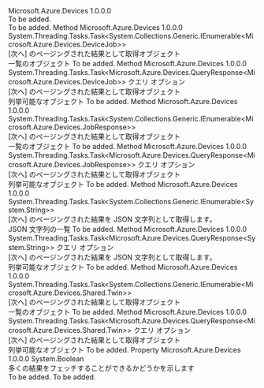 <Type Name="IQuery" FullName="Microsoft.Azure.Devices.IQuery">
  <TypeSignature Language="C#" Value="public interface IQuery" />
  <TypeSignature Language="ILAsm" Value=".class public interface auto ansi abstract IQuery" />
  <TypeSignature Language="DocId" Value="T:Microsoft.Azure.Devices.IQuery" />
  <TypeSignature Language="VB.NET" Value="Public Interface IQuery" />
  <TypeSignature Language="F#" Value="type IQuery = interface" />
  <AssemblyInfo>
    <AssemblyName>Microsoft.Azure.Devices</AssemblyName>
    <AssemblyVersion>1.0.0.0</AssemblyVersion>
  </AssemblyInfo>
  <Interfaces />
  <Docs>
    <summary>To be added.</summary>
    <remarks>To be added.</remarks>
  </Docs>
  <Members>
    <Member MemberName="GetNextAsDeviceJobAsync">
      <MemberSignature Language="C#" Value="public System.Threading.Tasks.Task&lt;System.Collections.Generic.IEnumerable&lt;Microsoft.Azure.Devices.DeviceJob&gt;&gt; GetNextAsDeviceJobAsync ();" />
      <MemberSignature Language="ILAsm" Value=".method public hidebysig newslot virtual instance class System.Threading.Tasks.Task`1&lt;class System.Collections.Generic.IEnumerable`1&lt;class Microsoft.Azure.Devices.DeviceJob&gt;&gt; GetNextAsDeviceJobAsync() cil managed" />
      <MemberSignature Language="DocId" Value="M:Microsoft.Azure.Devices.IQuery.GetNextAsDeviceJobAsync" />
      <MemberSignature Language="VB.NET" Value="Public Function GetNextAsDeviceJobAsync () As Task(Of IEnumerable(Of DeviceJob))" />
      <MemberSignature Language="F#" Value="abstract member GetNextAsDeviceJobAsync : unit -&gt; System.Threading.Tasks.Task&lt;seq&lt;Microsoft.Azure.Devices.DeviceJob&gt;&gt;" Usage="iQuery.GetNextAsDeviceJobAsync " />
      <MemberType>Method</MemberType>
      <AssemblyInfo>
        <AssemblyName>Microsoft.Azure.Devices</AssemblyName>
        <AssemblyVersion>1.0.0.0</AssemblyVersion>
      </AssemblyInfo>
      <ReturnValue>
        <ReturnType>System.Threading.Tasks.Task&lt;System.Collections.Generic.IEnumerable&lt;Microsoft.Azure.Devices.DeviceJob&gt;&gt;</ReturnType>
      </ReturnValue>
      <Parameters />
      <Docs>
        <summary>
            [次へ] のページングされた結果として取得<see cref="T:Microsoft.Azure.Devices.DeviceJob" />オブジェクト
            </summary>
        <returns>一覧の<see cref="T:Microsoft.Azure.Devices.DeviceJob" />オブジェクト</returns>
        <remarks>To be added.</remarks>
      </Docs>
    </Member>
    <Member MemberName="GetNextAsDeviceJobAsync">
      <MemberSignature Language="C#" Value="public System.Threading.Tasks.Task&lt;Microsoft.Azure.Devices.QueryResponse&lt;Microsoft.Azure.Devices.DeviceJob&gt;&gt; GetNextAsDeviceJobAsync (Microsoft.Azure.Devices.QueryOptions options);" />
      <MemberSignature Language="ILAsm" Value=".method public hidebysig newslot virtual instance class System.Threading.Tasks.Task`1&lt;class Microsoft.Azure.Devices.QueryResponse`1&lt;class Microsoft.Azure.Devices.DeviceJob&gt;&gt; GetNextAsDeviceJobAsync(class Microsoft.Azure.Devices.QueryOptions options) cil managed" />
      <MemberSignature Language="DocId" Value="M:Microsoft.Azure.Devices.IQuery.GetNextAsDeviceJobAsync(Microsoft.Azure.Devices.QueryOptions)" />
      <MemberSignature Language="VB.NET" Value="Public Function GetNextAsDeviceJobAsync (options As QueryOptions) As Task(Of QueryResponse(Of DeviceJob))" />
      <MemberSignature Language="F#" Value="abstract member GetNextAsDeviceJobAsync : Microsoft.Azure.Devices.QueryOptions -&gt; System.Threading.Tasks.Task&lt;Microsoft.Azure.Devices.QueryResponse&lt;Microsoft.Azure.Devices.DeviceJob&gt;&gt;" Usage="iQuery.GetNextAsDeviceJobAsync options" />
      <MemberType>Method</MemberType>
      <AssemblyInfo>
        <AssemblyName>Microsoft.Azure.Devices</AssemblyName>
        <AssemblyVersion>1.0.0.0</AssemblyVersion>
      </AssemblyInfo>
      <ReturnValue>
        <ReturnType>System.Threading.Tasks.Task&lt;Microsoft.Azure.Devices.QueryResponse&lt;Microsoft.Azure.Devices.DeviceJob&gt;&gt;</ReturnType>
      </ReturnValue>
      <Parameters>
        <Parameter Name="options" Type="Microsoft.Azure.Devices.QueryOptions" />
      </Parameters>
      <Docs>
        <param name="options">クエリ オプション</param>
        <summary>
            [次へ] のページングされた結果として取得<see cref="T:Microsoft.Azure.Devices.DeviceJob" />オブジェクト
            </summary>
        <returns>列挙可能な<see cref="T:Microsoft.Azure.Devices.QueryResponse`1" />オブジェクト</returns>
        <remarks>To be added.</remarks>
      </Docs>
    </Member>
    <Member MemberName="GetNextAsJobResponseAsync">
      <MemberSignature Language="C#" Value="public System.Threading.Tasks.Task&lt;System.Collections.Generic.IEnumerable&lt;Microsoft.Azure.Devices.JobResponse&gt;&gt; GetNextAsJobResponseAsync ();" />
      <MemberSignature Language="ILAsm" Value=".method public hidebysig newslot virtual instance class System.Threading.Tasks.Task`1&lt;class System.Collections.Generic.IEnumerable`1&lt;class Microsoft.Azure.Devices.JobResponse&gt;&gt; GetNextAsJobResponseAsync() cil managed" />
      <MemberSignature Language="DocId" Value="M:Microsoft.Azure.Devices.IQuery.GetNextAsJobResponseAsync" />
      <MemberSignature Language="VB.NET" Value="Public Function GetNextAsJobResponseAsync () As Task(Of IEnumerable(Of JobResponse))" />
      <MemberSignature Language="F#" Value="abstract member GetNextAsJobResponseAsync : unit -&gt; System.Threading.Tasks.Task&lt;seq&lt;Microsoft.Azure.Devices.JobResponse&gt;&gt;" Usage="iQuery.GetNextAsJobResponseAsync " />
      <MemberType>Method</MemberType>
      <AssemblyInfo>
        <AssemblyName>Microsoft.Azure.Devices</AssemblyName>
        <AssemblyVersion>1.0.0.0</AssemblyVersion>
      </AssemblyInfo>
      <ReturnValue>
        <ReturnType>System.Threading.Tasks.Task&lt;System.Collections.Generic.IEnumerable&lt;Microsoft.Azure.Devices.JobResponse&gt;&gt;</ReturnType>
      </ReturnValue>
      <Parameters />
      <Docs>
        <summary>
            [次へ] のページングされた結果として取得<see cref="T:Microsoft.Azure.Devices.JobResponse" />オブジェクト
            </summary>
        <returns>一覧の<see cref="T:Microsoft.Azure.Devices.JobResponse" />オブジェクト</returns>
        <remarks>To be added.</remarks>
      </Docs>
    </Member>
    <Member MemberName="GetNextAsJobResponseAsync">
      <MemberSignature Language="C#" Value="public System.Threading.Tasks.Task&lt;Microsoft.Azure.Devices.QueryResponse&lt;Microsoft.Azure.Devices.JobResponse&gt;&gt; GetNextAsJobResponseAsync (Microsoft.Azure.Devices.QueryOptions options);" />
      <MemberSignature Language="ILAsm" Value=".method public hidebysig newslot virtual instance class System.Threading.Tasks.Task`1&lt;class Microsoft.Azure.Devices.QueryResponse`1&lt;class Microsoft.Azure.Devices.JobResponse&gt;&gt; GetNextAsJobResponseAsync(class Microsoft.Azure.Devices.QueryOptions options) cil managed" />
      <MemberSignature Language="DocId" Value="M:Microsoft.Azure.Devices.IQuery.GetNextAsJobResponseAsync(Microsoft.Azure.Devices.QueryOptions)" />
      <MemberSignature Language="VB.NET" Value="Public Function GetNextAsJobResponseAsync (options As QueryOptions) As Task(Of QueryResponse(Of JobResponse))" />
      <MemberSignature Language="F#" Value="abstract member GetNextAsJobResponseAsync : Microsoft.Azure.Devices.QueryOptions -&gt; System.Threading.Tasks.Task&lt;Microsoft.Azure.Devices.QueryResponse&lt;Microsoft.Azure.Devices.JobResponse&gt;&gt;" Usage="iQuery.GetNextAsJobResponseAsync options" />
      <MemberType>Method</MemberType>
      <AssemblyInfo>
        <AssemblyName>Microsoft.Azure.Devices</AssemblyName>
        <AssemblyVersion>1.0.0.0</AssemblyVersion>
      </AssemblyInfo>
      <ReturnValue>
        <ReturnType>System.Threading.Tasks.Task&lt;Microsoft.Azure.Devices.QueryResponse&lt;Microsoft.Azure.Devices.JobResponse&gt;&gt;</ReturnType>
      </ReturnValue>
      <Parameters>
        <Parameter Name="options" Type="Microsoft.Azure.Devices.QueryOptions" />
      </Parameters>
      <Docs>
        <param name="options">クエリ オプション</param>
        <summary>
            [次へ] のページングされた結果として取得<see cref="T:Microsoft.Azure.Devices.JobResponse" />オブジェクト
            </summary>
        <returns>列挙可能な<see cref="T:Microsoft.Azure.Devices.QueryResponse`1" />オブジェクト</returns>
        <remarks>To be added.</remarks>
      </Docs>
    </Member>
    <Member MemberName="GetNextAsJsonAsync">
      <MemberSignature Language="C#" Value="public System.Threading.Tasks.Task&lt;System.Collections.Generic.IEnumerable&lt;string&gt;&gt; GetNextAsJsonAsync ();" />
      <MemberSignature Language="ILAsm" Value=".method public hidebysig newslot virtual instance class System.Threading.Tasks.Task`1&lt;class System.Collections.Generic.IEnumerable`1&lt;string&gt;&gt; GetNextAsJsonAsync() cil managed" />
      <MemberSignature Language="DocId" Value="M:Microsoft.Azure.Devices.IQuery.GetNextAsJsonAsync" />
      <MemberSignature Language="VB.NET" Value="Public Function GetNextAsJsonAsync () As Task(Of IEnumerable(Of String))" />
      <MemberSignature Language="F#" Value="abstract member GetNextAsJsonAsync : unit -&gt; System.Threading.Tasks.Task&lt;seq&lt;string&gt;&gt;" Usage="iQuery.GetNextAsJsonAsync " />
      <MemberType>Method</MemberType>
      <AssemblyInfo>
        <AssemblyName>Microsoft.Azure.Devices</AssemblyName>
        <AssemblyVersion>1.0.0.0</AssemblyVersion>
      </AssemblyInfo>
      <ReturnValue>
        <ReturnType>System.Threading.Tasks.Task&lt;System.Collections.Generic.IEnumerable&lt;System.String&gt;&gt;</ReturnType>
      </ReturnValue>
      <Parameters />
      <Docs>
        <summary>
            [次へ] のページングされた結果を JSON 文字列として取得します。
            </summary>
        <returns>JSON 文字列の一覧</returns>
        <remarks>To be added.</remarks>
      </Docs>
    </Member>
    <Member MemberName="GetNextAsJsonAsync">
      <MemberSignature Language="C#" Value="public System.Threading.Tasks.Task&lt;Microsoft.Azure.Devices.QueryResponse&lt;string&gt;&gt; GetNextAsJsonAsync (Microsoft.Azure.Devices.QueryOptions options);" />
      <MemberSignature Language="ILAsm" Value=".method public hidebysig newslot virtual instance class System.Threading.Tasks.Task`1&lt;class Microsoft.Azure.Devices.QueryResponse`1&lt;string&gt;&gt; GetNextAsJsonAsync(class Microsoft.Azure.Devices.QueryOptions options) cil managed" />
      <MemberSignature Language="DocId" Value="M:Microsoft.Azure.Devices.IQuery.GetNextAsJsonAsync(Microsoft.Azure.Devices.QueryOptions)" />
      <MemberSignature Language="VB.NET" Value="Public Function GetNextAsJsonAsync (options As QueryOptions) As Task(Of QueryResponse(Of String))" />
      <MemberSignature Language="F#" Value="abstract member GetNextAsJsonAsync : Microsoft.Azure.Devices.QueryOptions -&gt; System.Threading.Tasks.Task&lt;Microsoft.Azure.Devices.QueryResponse&lt;string&gt;&gt;" Usage="iQuery.GetNextAsJsonAsync options" />
      <MemberType>Method</MemberType>
      <AssemblyInfo>
        <AssemblyName>Microsoft.Azure.Devices</AssemblyName>
        <AssemblyVersion>1.0.0.0</AssemblyVersion>
      </AssemblyInfo>
      <ReturnValue>
        <ReturnType>System.Threading.Tasks.Task&lt;Microsoft.Azure.Devices.QueryResponse&lt;System.String&gt;&gt;</ReturnType>
      </ReturnValue>
      <Parameters>
        <Parameter Name="options" Type="Microsoft.Azure.Devices.QueryOptions" />
      </Parameters>
      <Docs>
        <param name="options">クエリ オプション</param>
        <summary>
            [次へ] のページングされた結果を JSON 文字列として取得します。
            </summary>
        <returns>列挙可能な<see cref="T:Microsoft.Azure.Devices.QueryResponse`1" />オブジェクト</returns>
        <remarks>To be added.</remarks>
      </Docs>
    </Member>
    <Member MemberName="GetNextAsTwinAsync">
      <MemberSignature Language="C#" Value="public System.Threading.Tasks.Task&lt;System.Collections.Generic.IEnumerable&lt;Microsoft.Azure.Devices.Shared.Twin&gt;&gt; GetNextAsTwinAsync ();" />
      <MemberSignature Language="ILAsm" Value=".method public hidebysig newslot virtual instance class System.Threading.Tasks.Task`1&lt;class System.Collections.Generic.IEnumerable`1&lt;class Microsoft.Azure.Devices.Shared.Twin&gt;&gt; GetNextAsTwinAsync() cil managed" />
      <MemberSignature Language="DocId" Value="M:Microsoft.Azure.Devices.IQuery.GetNextAsTwinAsync" />
      <MemberSignature Language="VB.NET" Value="Public Function GetNextAsTwinAsync () As Task(Of IEnumerable(Of Twin))" />
      <MemberSignature Language="F#" Value="abstract member GetNextAsTwinAsync : unit -&gt; System.Threading.Tasks.Task&lt;seq&lt;Microsoft.Azure.Devices.Shared.Twin&gt;&gt;" Usage="iQuery.GetNextAsTwinAsync " />
      <MemberType>Method</MemberType>
      <AssemblyInfo>
        <AssemblyName>Microsoft.Azure.Devices</AssemblyName>
        <AssemblyVersion>1.0.0.0</AssemblyVersion>
      </AssemblyInfo>
      <ReturnValue>
        <ReturnType>System.Threading.Tasks.Task&lt;System.Collections.Generic.IEnumerable&lt;Microsoft.Azure.Devices.Shared.Twin&gt;&gt;</ReturnType>
      </ReturnValue>
      <Parameters />
      <Docs>
        <summary>
            [次へ] のページングされた結果として取得<see cref="T:Microsoft.Azure.Devices.Shared.Twin" />オブジェクト
            </summary>
        <returns>一覧の<see cref="T:Microsoft.Azure.Devices.Shared.Twin" />オブジェクト</returns>
        <remarks>To be added.</remarks>
      </Docs>
    </Member>
    <Member MemberName="GetNextAsTwinAsync">
      <MemberSignature Language="C#" Value="public System.Threading.Tasks.Task&lt;Microsoft.Azure.Devices.QueryResponse&lt;Microsoft.Azure.Devices.Shared.Twin&gt;&gt; GetNextAsTwinAsync (Microsoft.Azure.Devices.QueryOptions options);" />
      <MemberSignature Language="ILAsm" Value=".method public hidebysig newslot virtual instance class System.Threading.Tasks.Task`1&lt;class Microsoft.Azure.Devices.QueryResponse`1&lt;class Microsoft.Azure.Devices.Shared.Twin&gt;&gt; GetNextAsTwinAsync(class Microsoft.Azure.Devices.QueryOptions options) cil managed" />
      <MemberSignature Language="DocId" Value="M:Microsoft.Azure.Devices.IQuery.GetNextAsTwinAsync(Microsoft.Azure.Devices.QueryOptions)" />
      <MemberSignature Language="VB.NET" Value="Public Function GetNextAsTwinAsync (options As QueryOptions) As Task(Of QueryResponse(Of Twin))" />
      <MemberSignature Language="F#" Value="abstract member GetNextAsTwinAsync : Microsoft.Azure.Devices.QueryOptions -&gt; System.Threading.Tasks.Task&lt;Microsoft.Azure.Devices.QueryResponse&lt;Microsoft.Azure.Devices.Shared.Twin&gt;&gt;" Usage="iQuery.GetNextAsTwinAsync options" />
      <MemberType>Method</MemberType>
      <AssemblyInfo>
        <AssemblyName>Microsoft.Azure.Devices</AssemblyName>
        <AssemblyVersion>1.0.0.0</AssemblyVersion>
      </AssemblyInfo>
      <ReturnValue>
        <ReturnType>System.Threading.Tasks.Task&lt;Microsoft.Azure.Devices.QueryResponse&lt;Microsoft.Azure.Devices.Shared.Twin&gt;&gt;</ReturnType>
      </ReturnValue>
      <Parameters>
        <Parameter Name="options" Type="Microsoft.Azure.Devices.QueryOptions" />
      </Parameters>
      <Docs>
        <param name="options">クエリ オプション</param>
        <summary>
            [次へ] のページングされた結果として取得<see cref="T:Microsoft.Azure.Devices.Shared.Twin" />オブジェクト
            </summary>
        <returns>列挙可能な<see cref="T:Microsoft.Azure.Devices.QueryResponse`1" />オブジェクト</returns>
        <remarks>To be added.</remarks>
      </Docs>
    </Member>
    <Member MemberName="HasMoreResults">
      <MemberSignature Language="C#" Value="public bool HasMoreResults { get; }" />
      <MemberSignature Language="ILAsm" Value=".property instance bool HasMoreResults" />
      <MemberSignature Language="DocId" Value="P:Microsoft.Azure.Devices.IQuery.HasMoreResults" />
      <MemberSignature Language="VB.NET" Value="Public ReadOnly Property HasMoreResults As Boolean" />
      <MemberSignature Language="F#" Value="member this.HasMoreResults : bool" Usage="Microsoft.Azure.Devices.IQuery.HasMoreResults" />
      <MemberType>Property</MemberType>
      <AssemblyInfo>
        <AssemblyName>Microsoft.Azure.Devices</AssemblyName>
        <AssemblyVersion>1.0.0.0</AssemblyVersion>
      </AssemblyInfo>
      <ReturnValue>
        <ReturnType>System.Boolean</ReturnType>
      </ReturnValue>
      <Docs>
        <summary>
                多くの結果をフェッチすることができるかどうかを示します
            </summary>
        <value>To be added.</value>
        <remarks>To be added.</remarks>
      </Docs>
    </Member>
  </Members>
</Type>